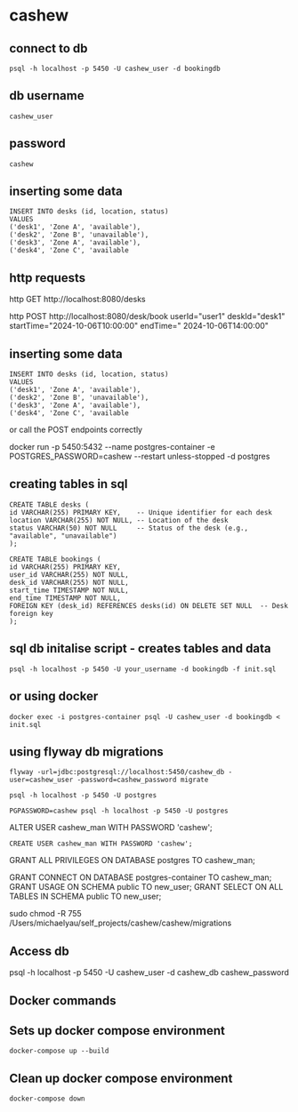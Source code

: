 # cashew

## connect to db

```
psql -h localhost -p 5450 -U cashew_user -d bookingdb
```

## db username

```
cashew_user
```

## password

```
cashew
```

## inserting some data

```
INSERT INTO desks (id, location, status)
VALUES
('desk1', 'Zone A', 'available'),
('desk2', 'Zone B', 'unavailable'),
('desk3', 'Zone A', 'available'),
('desk4', 'Zone C', 'available
```

## http requests

http GET http://localhost:8080/desks

http POST http://localhost:8080/desk/book userId="user1" deskId="desk1" startTime="2024-10-06T10:00:00" endTime="
2024-10-06T14:00:00"

## inserting some data

```
INSERT INTO desks (id, location, status)
VALUES
('desk1', 'Zone A', 'available'),
('desk2', 'Zone B', 'unavailable'),
('desk3', 'Zone A', 'available'),
('desk4', 'Zone C', 'available
```

or call the POST endpoints correctly

docker run -p 5450:5432 --name postgres-container -e POSTGRES_PASSWORD=cashew --restart unless-stopped -d postgres


## creating tables in sql

```
CREATE TABLE desks (
id VARCHAR(255) PRIMARY KEY,    -- Unique identifier for each desk
location VARCHAR(255) NOT NULL, -- Location of the desk
status VARCHAR(50) NOT NULL     -- Status of the desk (e.g., "available", "unavailable")
);
```

```
CREATE TABLE bookings (
id VARCHAR(255) PRIMARY KEY,   
user_id VARCHAR(255) NOT NULL,
desk_id VARCHAR(255) NOT NULL,    
start_time TIMESTAMP NOT NULL,    
end_time TIMESTAMP NOT NULL,    
FOREIGN KEY (desk_id) REFERENCES desks(id) ON DELETE SET NULL  -- Desk foreign key
);
```

## sql db initalise script - creates tables and data

```
psql -h localhost -p 5450 -U your_username -d bookingdb -f init.sql
```

## or using docker

```
docker exec -i postgres-container psql -U cashew_user -d bookingdb < init.sql
```

## using flyway db migrations

```
flyway -url=jdbc:postgresql://localhost:5450/cashew_db -user=cashew_user -password=cashew_password migrate
```

```
psql -h localhost -p 5450 -U postgres

PGPASSWORD=cashew psql -h localhost -p 5450 -U postgres
```

ALTER USER cashew_man WITH PASSWORD 'cashew';

```
CREATE USER cashew_man WITH PASSWORD 'cashew';
```

GRANT ALL PRIVILEGES ON DATABASE postgres TO cashew_man;

GRANT CONNECT ON DATABASE postgres-container TO cashew_man;
GRANT USAGE ON SCHEMA public TO new_user;
GRANT SELECT ON ALL TABLES IN SCHEMA public TO new_user;

sudo chmod -R 755 /Users/michaelyau/self_projects/cashew/cashew/migrations

## Access db

psql -h localhost -p 5450 -U cashew_user -d cashew_db
cashew_password

## Docker commands

## Sets up docker compose environment
```
docker-compose up --build
```

## Clean up docker compose environment
```
docker-compose down
```
